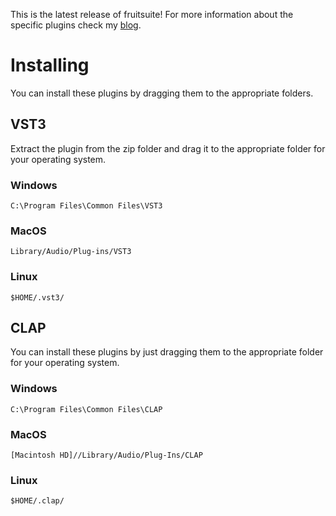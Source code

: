 This is the latest release of fruitsuite!
For more information about the specific plugins check my [blog](https://zoe.kittycat.homes).

# Installing
You can install these plugins by dragging them to the appropriate folders.

## VST3
Extract the plugin from the zip folder and drag it to the appropriate folder for your operating system.

### Windows
`C:\Program Files\Common Files\VST3`

### MacOS
`Library/Audio/Plug-ins/VST3`

### Linux
`$HOME/.vst3/`

## CLAP
You can install these plugins by just dragging them to the appropriate folder for your operating system.

### Windows
`C:\Program Files\Common Files\CLAP`

### MacOS
`[Macintosh HD]//Library/Audio/Plug-Ins/CLAP`

### Linux
`$HOME/.clap/`
